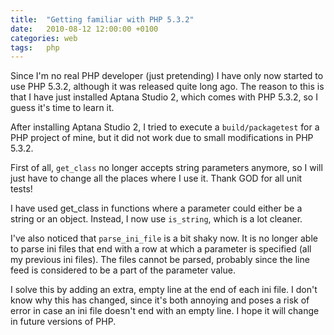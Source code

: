 ```yaml
---
title:	"Getting familiar with PHP 5.3.2"
date:	2010-08-12 12:00:00 +0100
categories: web
tags: 	php
---
```



Since I'm no real PHP developer (just pretending) I have only now started to use
PHP 5.3.2, although it was released quite long ago. The reason to this is that I
have just installed Aptana Studio 2, which comes with PHP 5.3.2, so I guess it's
time to learn it.

After installing Aptana Studio 2, I tried to execute a `build/packagetest` for a
PHP project of mine, but it did not work due to small modifications in PHP 5.3.2.

First of all, `get_class` no longer accepts string parameters anymore, so I will
just have to change all the places where I use it. Thank GOD for all unit tests!

I have used get_class in functions where a parameter could either be a string or
an object. Instead, I now use `is_string`, which is a lot cleaner.

I've also noticed that `parse_ini_file` is a bit shaky now. It is no longer able
to parse ini files that end with a row at which a parameter is specified (all my
previous ini files). The files cannot be parsed, probably since the line feed is
considered to be a part of the parameter value.

I solve this by adding an extra, empty line at the end of each ini file. I don't
know why this has changed, since it's both annoying and poses a risk of error in
case an ini file doesn't end with an empty line. I hope it will change in future
versions of PHP.
